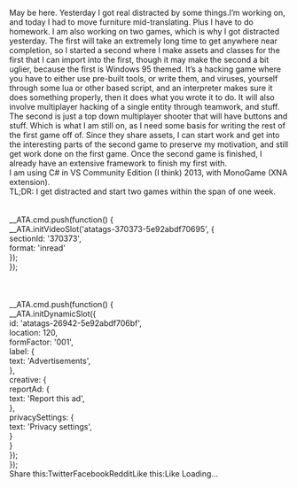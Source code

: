 <br/>
May be here. Yesterday I got real distracted by some things.I’m working on, and today I had to move furniture mid-translating. Plus I have to do homework. I am also working on two games, which is why I got distracted yesterday. The first will take an extremely long time to get anywhere near completion, so I started a second where I make assets and classes for the first that I can import into the first, though it may make the second a bit uglier, because the first is Windows 95 themed. It’s a hacking game where you have to either use pre-built tools, or write them, and viruses, yourself through some lua or other based script, and an interpreter makes sure it does something properly, then it does what you wrote it to do. It will also involve multiplayer hacking of a single entity through teamwork, and stuff. The second is just a top down multiplayer shooter that will have buttons and stuff. Which is what I am still on, as I need some basis for writing the rest of the first game off of. Since they share assets, I can start work and get into the interesting parts of the second game to preserve my motivation, and still get work done on the first game. Once the second game is finished, I already have an extensive framework to finish my first with.<br/>
I am using C# in VS Community Edition (I think) 2013, with MonoGame (XNA extension).<br/>
TL;DR: I get distracted and start two games within the span of one week.<br/>
<br/>
<br/>
            __ATA.cmd.push(function() {<br/>
                __ATA.initVideoSlot('atatags-370373-5e92abdf70695', {<br/>
                    sectionId: '370373',<br/>
                    format: 'inread'<br/>
                });<br/>
            });<br/>
        <br/>
 <br/>
<br/>
				__ATA.cmd.push(function() {<br/>
					__ATA.initDynamicSlot({<br/>
						id: 'atatags-26942-5e92abdf706bf',<br/>
						location: 120,<br/>
						formFactor: '001',<br/>
						label: {<br/>
							text: 'Advertisements',<br/>
						},<br/>
						creative: {<br/>
							reportAd: {<br/>
								text: 'Report this ad',<br/>
							},<br/>
							privacySettings: {<br/>
								text: 'Privacy settings',<br/>
							}<br/>
						}<br/>
					});<br/>
				});<br/>
			Share this:TwitterFacebookRedditLike this:Like Loading... 